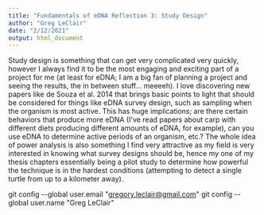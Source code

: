 ```yaml
---
title: "Fundamentals of eDNA Reflection 3: Study Design"
author: "Greg LeClair"
date: "2/12/2021"
output: html_document
---
```


Study design is something that can get very complicated very quickly, however I always find it to be the most engaging and exciting part of a project for me (at least for eDNA; I am a big fan of planning a project and seeing the results, the in between stuff... meeeeh). I love discovering new papers like de Souza et al. 2014 that brings basic points to light that should be considered for things like eDNA survey design, such as sampling when the organism is most active. This has huge implications; are there certain behaviors that produce more eDNA (I've read papers about carp with different diets producing different amounts of eDNA, for example), can you use eDNA to determine active periods of an organism, etc.? The whole idea of power analysis is also something I find very attractive as my field is very interested in knowing what survey designs should be, hence my one of my thesis chapters essentially being a pilot study to determine how powerful the technique is in the hardest conditions (attempting to detect a single turtle from up to a kilometer away). 

git config --global user.email "gregory.leclair@gmail.com"
git config --global user.name "Greg LeClair"
  
  